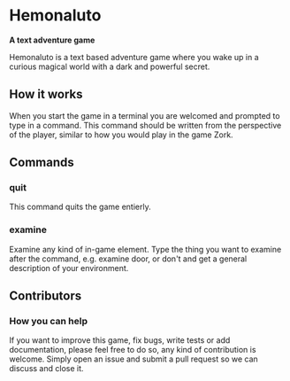 # Hemonaluto
**A text adventure game**

Hemonaluto is a text based adventure game where you wake up in a curious magical world with a dark and powerful secret.

## How it works
When you start the game in a terminal you are welcomed and prompted to type in a command. This command should be written from the perspective of the player, similar to how you would play in the game Zork.

## Commands
### quit
This command quits the game entierly.
### examine
Examine any kind of in-game element. Type the thing you want to examine after the command, e.g. examine door, or don't and get a general description of your environment.

## Contributors
### How you can help
If you want to improve this game, fix bugs, write tests or add documentation, please feel free to do so, any kind of contribution is welcome. Simply open an issue and submit a pull request so we can discuss and close it.
